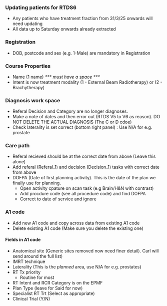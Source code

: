 ### Updating patients for RTDS6
- Any patients who have treatment fraction from 31/3/25 onwards will need updating
- All data up to Saturday onwards already extracted
### Registration
- DOB, postcode and sex (e.g. 1-Male) are mandatory in Registration
### Course Properties
- Name (1 name) _*** must have a space ***_
- Intent is now treatment modality (1 - External Beam Radiotherapy) or (2 - Brachytherapy)
### Diagnosis work space
- Referal Decision and Category are no longer diagnoses.
- Make a note of dates and then error out (RTDS V5 to V6 as reason).  DO NOT DELETE THE ACTUAL DIAGNOSIS (The C or D cdoe)
- Check laterality is set correct (bottom right panel) : Use N/A for e.g. prostate
### Care path
- Referal recieved should be at the correct date from above (Leave this alone)
- Add referal (Referal_1) and decision (Decision_1) tasks with correct date from above
- DOFPA (Date of first planning activity). This is the date of the plan we finally use for planning.
  - Open activity cpature on scan task (e.g Brain/H&N with contrast)
  - Add procdure code (see all procedure code) and find DOFPA
  - Correct to date of service and ignore
### A1 code
- Add new A1 code and copy across data from existing A1 code
- Delete existing A1 code (Make sure you delete the existing one)

#### Fields in A1 code
- Anatomical site (Generic sites removed now need finer detail). Carl will send around the full list)
- IMRT technique
- Laterality (This is the _planned_ area, use N/A for e.g. prostates)
- RT Tx priority
   - Routine for most
- RT Intent and RCR Category is on the EPMF
- Plan Type (leave for Said for now)
- Specialist RT Trt (Select as appropriate)
- Clinical Trial (Y/N)
